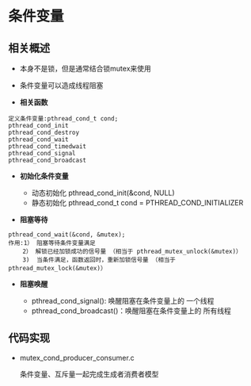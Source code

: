 # **条件变量**

## **相关概述**

- 本身不是锁，但是通常结合锁mutex来使用
- 条件变量可以造成线程阻塞



- **相关函数**

```
定义条件变量:pthread_cond_t cond;
pthread_cond_init
pthread_cond_destroy
pthread_cond_wait
pthread_cond_timedwait
pthread_cond_signal
pthread_cond_broadcast
```



- **初始化条件变量**

  - 动态初始化
  	pthread_cond_init(&cond, NULL)
  - 静态初始化
  	pthread_cond_t cond = PTHREAD_COND_INITIALIZER




- **阻塞等待**

```
pthread_cond_wait(&cond, &mutex);
作用:1） 阻塞等待条件变量满足
	2） 解锁已经加锁成功的信号量 （相当于 pthread_mutex_unlock(&mutex)）
	3)  当条件满足，函数返回时，重新加锁信号量 （相当于 pthread_mutex_lock(&mutex)）
```



- **阻塞唤醒**


	- pthread_cond_signal(): 唤醒阻塞在条件变量上的 一个线程
	- pthread_cond_broadcast()：唤醒阻塞在条件变量上的 所有线程



## **代码实现**

- mutex_cond_producer_consumer.c

  条件变量、互斥量一起完成生成者消费者模型
